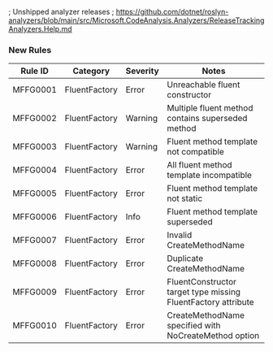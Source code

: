 ﻿; Unshipped analyzer releases
; https://github.com/dotnet/roslyn-analyzers/blob/main/src/Microsoft.CodeAnalysis.Analyzers/ReleaseTrackingAnalyzers.Help.md

### New Rules

Rule ID | Category | Severity | Notes
--------|----------|----------|-------
MFFG0001 | FluentFactory | Error | Unreachable fluent constructor
MFFG0002 | FluentFactory | Warning | Multiple fluent method contains superseded method
MFFG0003 | FluentFactory | Warning | Fluent method template not compatible
MFFG0004 | FluentFactory | Error | All fluent method template incompatible
MFFG0005 | FluentFactory | Error | Fluent method template not static
MFFG0006 | FluentFactory | Info | Fluent method template superseded
MFFG0007 | FluentFactory | Error | Invalid CreateMethodName
MFFG0008 | FluentFactory | Error | Duplicate CreateMethodName
MFFG0009 | FluentFactory | Error | FluentConstructor target type missing FluentFactory attribute
MFFG0010 | FluentFactory | Error | CreateMethodName specified with NoCreateMethod option
